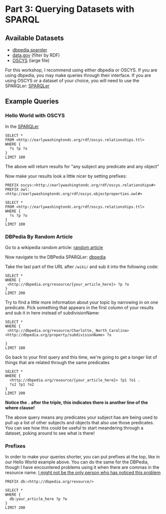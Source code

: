 # Part 3: Querying Datasets with SPARQL

## Available Datasets

- [dbpedia sparqler](http://dbpedia.org/sparql)
- [data.gov](http://catalog.data.gov/dataset) (filter by RDF)
- [OSCYS](http://earlywashingtondc.org/rdf/oscys.relationships.ttl) (large file)

For this workshop, I recommend using either dbpedia or OSCYS.  If you are using dbpedia, you may make queries through their interface.  If you are using OSCYS or a dataset of your choice, you will need to use the SPARQLer:  [SPARQLer](http://www.sparql.org/sparql.html)

## Example Queries

### Hello World with OSCYS


In the [SPARQLer](http://www.sparql.org/sparql.html)

```
SELECT *
FROM <http://earlywashingtondc.org/rdf/oscys.relationships.ttl>
WHERE {
  ?s ?p ?o
}
LIMIT 100
```

The above will return results for "any subject any predicate and any object"

Now make your results look a little nicer by setting prefixes:

```
PREFIX oscys:<http://earlywashingtondc.org/rdf/oscys.relationships#>
PREFIX owl:<http://earlywashingtondc.org/rdf/oscys.objectproperties.owl#>

SELECT *
FROM <http://earlywashingtondc.org/rdf/oscys.relationships.ttl>
WHERE {
  ?s ?p ?o
}
LIMIT 100
```

### DBPedia By Random Article

Go to a wikipedia random article: [random article](https://en.wikipedia.org/wiki/Special:Random)

Now navigate to the DBPedia SPARQLer: [dbpedia](http://dbpedia.org/sparql)

Take the last part of the URL after `/wiki/` and sub it into the following code:

```
SELECT *
WHERE {
 <http://dbpedia.org/resource/{your_article_here}> ?p ?o
}
LIMIT 200
```

Try to find a little more information about your topic by narrowing in on one predicate.  Pick something that appears in the first column of your results and sub it in here instead of subdivisionName:

```
SELECT *
WHERE {
 <http://dbpedia.org/resource/Charlotte,_North_Carolina> <http://dbpedia.org/property/subdivisionName> ?o
  
}
LIMIT 100
```

Go back to your first query and this time, we're going to get a longer list of things that are related through the same predicates

```
SELECT *
WHERE {
  <http://dbpedia.org/resource/{your_article_here}> ?p1 ?o1 .
  ?s2 ?p1 ?o2
}
LIMIT 200
```
__Notice the `.` after the triple, this indicates there is another line of the where clause!__

The above query means any predicates your subject has are being used to pull up a list of other subjects and objects that also use those predicates.  You can see how this could be useful to start meandering through a dataset, poking around to see what is there!

### Prefixes

In order to make your queries shorter, you can put prefixes at the top, like in our Hello World example above.  You can do the same for the DBPedia, though I have encountered problems using it when there are commas in the resource name.  [I might not be the only person who has noticed this problem](http://stackoverflow.com/questions/39338506/handling-commas-when-using-a-namespace-prefix-in-a-sparql-where-clause)

```
PREFIX db:<http://dbpedia.org/resource/>

SELECT *
WHERE {
  db:your_article_here ?p ?o
}
LIMIT 200
```
